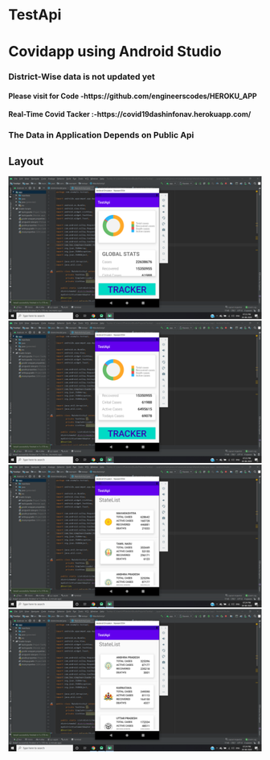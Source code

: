 # TestApi
<h1>Covidapp using Android Studio</h1>

<h3> District-Wise data is not updated yet </h3>
<h4>Please visit for Code -https://github.com/engineerscodes/HEROKU_APP </h4>
<h4>Real-Time Covid Tacker :-https://covid19dashinfonav.herokuapp.com/</h4>
<h3> The Data in Application Depends on Public Api
</br>
<h2>Layout </h2>
<img src="https://github.com/engineerscodes/TestApi/blob/master/Images/Screenshot%20(375).png" >
</br>
<img src="https://github.com/engineerscodes/TestApi/blob/master/Images/Screenshot%20(377).png">
</br>
<img src="https://github.com/engineerscodes/TestApi/blob/master/Images/Screenshot%20(380).png">
</br>
<img src="https://github.com/engineerscodes/TestApi/blob/master/Images/Screenshot%20(381).png" >
